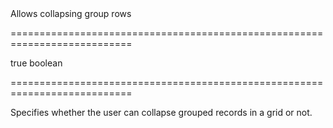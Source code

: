 <!--**
/*-------------------------------------------
    Auto-generated file. Do not modify.
-------------------------------------------

**-->
<!--d-->Allows collapsing group rows<!--/d-->
===========================================================================
<!--default-->true<!--/default-->
<!--type-->boolean<!--/type-->
===========================================================================

<!--shortDescription-->
Specifies whether the user can collapse grouped records in a grid or not.
<!--/shortDescription-->

<!--fullDescription-->

<!--/fullDescription-->